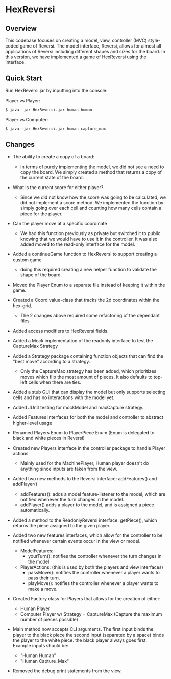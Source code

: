 # HexReversi

## Overview
This codebase focuses on creating a model, view, controller (MVC) style-coded game of Reversi.
The model interface, Reversi, allows for almost all applications
of Reversi including different shapes and sizes for the board. In this version,
we have implemented a game of HexReversi using the interface.



## Quick Start
Run HexReversi.jar by inputting into the console:

Player vs Player:
```
$ java -jar HexReversi.jar human human
```

Player vs Computer:
```
$ java -jar HexReversi.jar human capture_max
```

## Changes

- The ability to create a copy of a board:
  - In terms of purely implementing the model, we did not see a need to copy the board.
  We simply created a method that returns a copy of the current state of the board.
- What is the current score for either player?
  - Since we did not know how the score was going to be calculated, we did not
  implement a score method. We implemented the function by simply going over each
  cell and counting how many cells contain a piece for the player.
- Can the player move at a specific coordinate
  - We had this function previously as private but switched it to public knowing that we would have 
to use it in the controller. It was also added moved to the read-only interface for the model.

- Added a continueGame function to HexReversi to support creating a custom game
  - doing this required creating a new helper function to validate the shape of the board.
- Moved the Player Enum to a separate file instead of keeping it within the game.
- Created a Coord value-class that tracks the 2d coordinates within the hex-grid.
  - The 2 changes above required some refactoring of the dependant files.
- Added access modifiers to HexReversi fields.
- Added a Mock implementation of the readonly interface to test the CaptureMax Strategy
- Added a Strategy package containing function objects that can find the "best move" according to a
strategy.
  - Only the CaptureMax strategy has been added, which prioritizes moves which flip the most amount
of pieces. It also defaults to top-left cells when there are ties.
- Added a stub GUI that can display the model but only supports selecting cells and has no
interactions with the model yet.
- Added JUnit testing for mockModel and maxCapture strategy.
- Added Features interfaces for both the model and controller to abstract higher-level usage
- Renamed Players Enum to PlayerPiece Enum (Enum is delegated to black and white pieces in Reversi)
- Created new Players interface in the controller package to handle Player actions
  - Mainly used for the MachinePlayer, Human player doesn't do anything since inputs are taken from
    the view.
- Added two new methods to the Reversi interface: addFeatures() and addPlayer()
  - addFeatures(): adds a model feature-listener to the model, which are notified whenever the turn
    changes in the model.
  - addPlayer() adds a player to the model, and is assigned a piece automatically.
- Added a method to the ReadonlyReversi interface: getPiece(), which returns the piece assigned to
  the given player.
- Added two new features interfaces, which allow for the controller to be notified whenever certain
  events occur in the view or model.
  - ModelFeatures: 
    - yourTurn(): notifies the controller whenever the turn changes in the model
  - PlayerActions: (this is used by both the players and view interfaces)
    - passMove(): notifies the controller whenever a player wants to pass their turn.
    - playMove(): notifies the controller whenever a player wants to make a move.
- Created Factory class for Players that allows for the creation of either:
  - Human Player
  - Computer Player w/ Strategy = CaptureMax (Capture the maximum number of pieces possible)
- Main method now accepts CLI arguments. The first input binds the player to the black piece 
 the second input (separated by a space) binds the player to the white piece.
 the black player always goes first. Example inputs should be:
    - "Human Human"
    - "Human Capture_Max"
- Removed the debug print statements from the view.
